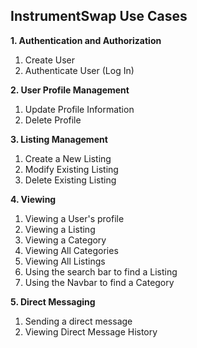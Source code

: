 ## InstrumentSwap Use Cases

**1. Authentication and Authorization**
1. Create User
2. Authenticate User (Log In)

**2. User Profile Management**
1. Update Profile Information
2. Delete Profile

**3. Listing Management**
1. Create a New Listing
2. Modify Existing Listing
3. Delete Existing Listing

**4. Viewing**
1. Viewing a User's profile
2. Viewing a Listing
3. Viewing a Category
4. Viewing All Categories
5. Viewing All Listings
6. Using the search bar to find a Listing
7. Using the Navbar to find a Category

**5. Direct Messaging**
1. Sending a direct message
2. Viewing Direct Message History